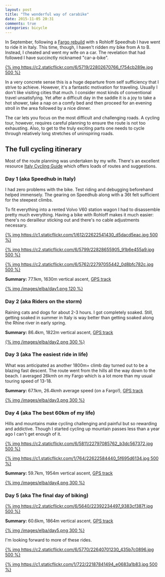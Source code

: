 ```yaml
---
layout: post
title: "The wonderful way of carabike"
date: 2015-11-05 20:31
comments: true
categories: bicycle
---
```


In September, following a [Fargo rebuild](/blog/2015/09/03/salsa-fargo-rohloff/) with s Rohloff Speedhub I have went to ride it in Italy. This time, though, I haven't ridden my bike from A to B. Instead, I cheated and went my wife on a car. The revelation that had followed I have succinctly nicknamed "car-a-bike".

[{% img https://c2.staticflickr.com/6/5719/22802670766_f754cb289e.jpg 500 %}](https://www.flickr.com/photos/tentaclephotos/22802670766)

In a very concrete sense this is a huge departure from self sufficiency that I strive to achieve. However, it's a fantastic motivation for traveling. Usually I don't like visiting cities that much. I consider most kinds of conventional travel unsatisfying. Yet after a difficult day in the saddle it is a joy to take a hot shower, take a nap on a comfy bed and then proceed for an evening stroll in the area followed by a nice dinner.

The car lets you focus on the most difficult and challenging roads. A cycling tour, however, requires careful planning to ensure the route is not too exhausting. Also, to get to the truly exciting parts one needs to cycle through relatively long stretches of uninspiring roads.

## The full cycling itinerary

Most of the route planning was undertaken by my wife. There's an excellent resource [Italy Cycling Guide](http://italy-cycling-guide.info/) which offers loads of routes and suggestions.

### Day 1 (aka Speedhub in Italy)

I had zero problems with the bike. Test riding and debugging beforehand helped immensely. The gearing on Speedhub along with a 36t felt sufficient for the steepest climbs.

To fit everything into a rented Volvo V60 station wagon I had to disassemble pretty much everything. Having a bike with Rohloff makes it much easier: there's no derailleur sticking out and there's no cable adjustments necessary.

[{% img https://c1.staticflickr.com/1/612/22622541430_d5dacd5eac.jpg 500 %}](https://www.flickr.com/photos/tentaclephotos/22622541430)

[{% img https://c2.staticflickr.com/6/5799/22828655905_91b6e455a9.jpg 500 %}](https://www.flickr.com/photos/tentaclephotos/22828655905)

[{% img https://c2.staticflickr.com/6/5762/22797055442_0d8bfc782c.jpg 500 %}](https://www.flickr.com/photos/tentaclephotos/22797055442)

**Summary:** 77.1km, 1630m vertical ascent, [GPS track](https://www.strava.com/activities/390769207)

[{% img /images/elba/day1.png 120 %}](/images/elba/day1.png)

### Day 2 (aka Riders on the storm)

Raining cats and dogs for about 2-3 hours. I got completely soaked. Still, getting soaked in summer in Italy is way better than getting soaked along the Rhine river in early spring.

**Summary:** 86.4km, 1822m vertical ascent, [GPS track](https://www.strava.com/activities/391527939)

[{% img /images/elba/day2.png 300 %}](/images/elba/day2.png)

### Day 3 (aka The easiest ride in life)

What was anticipated as another 1800m+ climb day turned out to be a blazing fast descent. The route went from the hills all the way down to the beach. I averaged 26kmh on my Fargo which is a lot more than my usual touring speed of 13-18.

**Summary:** 67.1km, 26.4kmh average speed (on a Fargo!), [GPS track](https://www.strava.com/activities/392113290)

[{% img /images/elba/day3.png 300 %}](/images/elba/day3.png)

### Day 4 (aka The best 60km of my life)

Hills and mountains make cycling challenging and painful but so rewarding and addictive. Though I started cycling up mountain passes less than a year ago I can't get enough of it.

[{% img https://c2.staticflickr.com/6/5811/22797085762_b3dc567372.jpg 500 %}](https://www.flickr.com/photos/tentaclephotos/22797085762)

[{% img https://c1.staticflickr.com/1/764/22622584440_5f695d6134.jpg 500 %}](https://www.flickr.com/photos/tentaclephotos/22622584440)

**Summary:** 59.7km, 1954m vertical ascent, [GPS track](https://www.strava.com/activities/392828417)

[{% img /images/elba/day4.png 300 %}](/images/elba/day4.png)

### Day 5 (aka The final day of biking)

[{% img https://c2.staticflickr.com/6/5640/22392234497_9383cf387f.jpg 500 %}](https://www.flickr.com/photos/tentaclephotos/22392234497)

**Summary:** 60.6km, 1864m vertical ascent, [GPS track](https://www.strava.com/activities/393913583)

[{% img /images/elba/day5.png 300 %}](/images/elba/day5.png)

I'm looking forward to more of these rides.

[{% img https://c2.staticflickr.com/6/5770/22640701230_435b7c0896.jpg 500 %}](https://www.flickr.com/photos/tentaclephotos/22640701230)

[{% img https://c1.staticflickr.com/1/722/22187841494_e0683a1b83.jpg 500 %}](https://www.flickr.com/photos/tentaclephotos/22187841494)